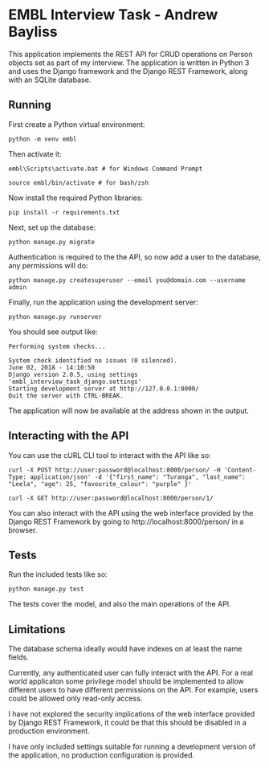 # EMBL Interview Task - Andrew Bayliss

This application implements the REST API for CRUD operations on Person objects set as part of my interview. The application is written in Python 3 and uses the Django framework and the Django REST Framework, along with an SQLite database.

## Running

First create a Python virtual environment:

```
python -m venv embl
```

Then activate it:

```
embl\Scripts\activate.bat # for Windows Command Prompt

source embl/bin/activate # for bash/zsh
```

Now install the required Python libraries:

```
pip install -r requirements.txt
```

Next, set up the database:

```
python manage.py migrate
```

Authentication is required to the the API, so now add a user to the database, any permissions will do:

```
python manage.py createsuperuser --email you@domain.com --username admin
```

Finally, run the application using the development server:

```
python manage.py runserver
```

You should see output like:

```
Performing system checks...

System check identified no issues (0 silenced).
June 02, 2018 - 14:10:50
Django version 2.0.5, using settings 'embl_interview_task_django.settings'
Starting development server at http://127.0.0.1:8000/
Quit the server with CTRL-BREAK.
```

The application will now be available at the address shown in the output.

## Interacting with the API

You can use the cURL CLI tool to interact with the API like so:

```
curl -X POST http://user:password@localhost:8000/person/ -H 'Content-Type: application/json' -d '{"first_name": "Turanga", "last_name": "Leela", "age": 25, "favourite_colour": "purple" }'

curl -X GET http://user:password@localhost:8000/person/1/
```

You can also interact with the API using the web interface provided by the Django REST Framework by going to http://localhost:8000/person/ in a browser.

## Tests

Run the included tests like so:

```
python manage.py test 
```

The tests cover the model, and also the main operations of the API.

## Limitations

The database schema ideally would have indexes on at least the name fields.

Currently, any authenticated user can fully interact with the API. For a real world applicaton some privilege model should be implemented to allow different users to have different permissions on the API. For example, users could be allowed only read-only access.

I have not explored the security implications of the web interface provided by Django REST Framework, it could be that this should be disabled in a production environment.

I have only included settings suitable for running a development version of the application, no production configuration is provided.